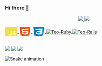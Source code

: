 ### Hi there 👋

<div align="center">
  <a href="https://github.com/TeodoroRaulino">
  <img height="180em" src="https://github-readme-stats.vercel.app/api?username=TeodoroRaulino&show_icons=true&theme=highcontrast&include_all_commits=true&count_private=true"/>
  <img height="180em" src="https://github-readme-stats.vercel.app/api/top-langs/?username=TeodoroRaulino&layout=compact&langs_count=7&theme=highcontrast"/>
</div>
  
<div style="display: inline_block"><br>
  <img align="center" alt="Teo-Js" height="30" width="40" src="https://raw.githubusercontent.com/devicons/devicon/master/icons/javascript/javascript-plain.svg">
  <img align="center" alt="Teo-HTML" height="30" width="40" src="https://raw.githubusercontent.com/devicons/devicon/master/icons/html5/html5-original.svg">
  <img align="center" alt="Teo-CSS" height="30" width="40" src="https://raw.githubusercontent.com/devicons/devicon/master/icons/css3/css3-original.svg">
  <img align="center" alt="Teo-Ruby" height="30" width="40" src="https://cdn.jsdelivr.net/gh/devicons/devicon/icons/ruby/ruby-original.svg">
  <img align="center" alt="Teo-Rails" height="30" width="40" src="https://cdn.jsdelivr.net/gh/devicons/devicon/icons/rails/rails-original-wordmark.svg">
</div>
  
 ##
  
<div>
  <a href="https://www.instagram.com/teo.rau/" target="_blank"><img src="https://img.shields.io/badge/-Instagram-%23E4405F?style=for-the-badge&logo=instagram&logoColor=white" target="_blank"></a>
  <a href = "mailto:contatoteoirado@gmail.com"><img src="https://img.shields.io/badge/-Gmail-%23333?style=for-the-badge&logo=gmail&logoColor=white" target="_blank"></a>
  <a href="https://www.linkedin.com/in/teodoro-raulino-lima-neto-84a125231/" target="_blank"><img src="https://img.shields.io/badge/-LinkedIn-%230077B5?style=for-the-badge&logo=linkedin&logoColor=white" target="_blank"></a>
</div>
  
  ![Snake animation](https://github.com/TeodoroRaulino/TeodoroRaulino/blob/output/github-contribution-grid-snake.svg)
